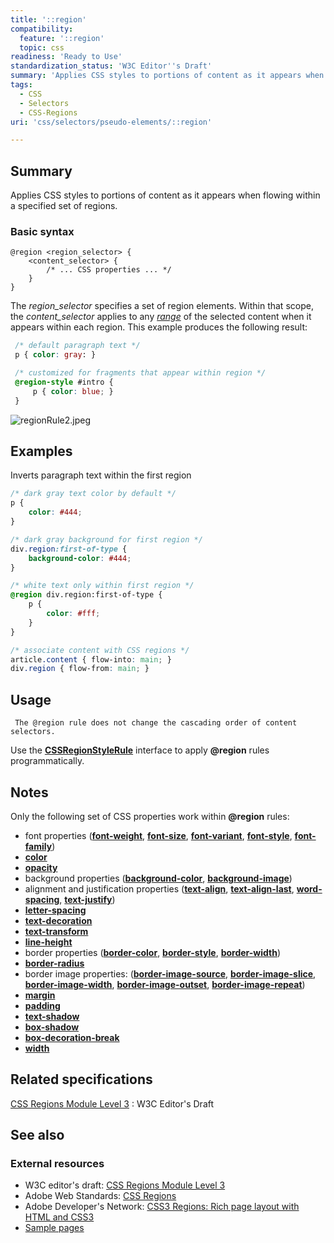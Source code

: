 ```yaml
---
title: '::region'
compatibility:
  feature: '::region'
  topic: css
readiness: 'Ready to Use'
standardization_status: 'W3C Editor''s Draft'
summary: 'Applies CSS styles to portions of content as it appears when flowing within a specified set of regions.'
tags:
  - CSS
  - Selectors
  - CSS-Regions
uri: 'css/selectors/pseudo-elements/::region'

---
```

## Summary

Applies CSS styles to portions of content as it appears when flowing within a specified set of regions.

### Basic syntax

    @region <region_selector> {
        <content_selector> {
            /* ... CSS properties ... */
        }
    }

The *region\_selector* specifies a set of region elements. Within that scope, the *content\_selector* applies to any [*range*](/dom/Range) of the selected content when it appears within each region. This example produces the following result:

``` css
 /* default paragraph text */
 p { color: gray: }

 /* customized for fragments that appear within region */
 @region-style #intro {
     p { color: blue; }
 }
```

 ![regionRule2.jpeg](/assets/public/5/5c/regionRule2.jpeg)

## Examples

Inverts paragraph text within the first region

``` css
/* dark gray text color by default */
p {
    color: #444;
}

/* dark gray background for first region */
div.region:first-of-type {
    background-color: #444;
}

/* white text only within first region */
@region div.region:first-of-type {
    p {
        color: #fff;
    }
}

/* associate content with CSS regions */
article.content { flow-into: main; }
div.region { flow-from: main; }
```

## Usage

     The @region rule does not change the cascading order of content selectors.

Use the [**CSSRegionStyleRule**](/css/cssom/CSSRegionStyleRule) interface to apply **@region** rules programmatically.

## Notes

Only the following set of CSS properties work within **@region** rules:

-   font properties ([**font-weight**](/css/properties/font-weight), [**font-size**](/css/properties/font-size), [**font-variant**](/css/properties/font-variant), [**font-style**](/css/properties/font-style), [**font-family**](/css/properties/font-family))
-   [**color**](/css/properties/color)
-   [**opacity**](/css/properties/opacity)
-   background properties ([**background-color**](/css/properties/background-color), [**background-image**](/css/properties/background-image))
-   alignment and justification properties ([**text-align**](/css/properties/text-align), [**text-align-last**](/css/properties/text-align-last), [**word-spacing**](/css/properties/word-spacing), [**text-justify**](/css/properties/text-justify))
-   [**letter-spacing**](/css/properties/letter-spacing)
-   [**text-decoration**](/css/properties/text-decoration)
-   [**text-transform**](/css/properties/text-transform)
-   [**line-height**](/css/properties/line-height)
-   border properties ([**border-color**](/css/properties/border-color), [**border-style**](/css/properties/border-style), [**border-width**](/css/properties/border-width))
-   [**border-radius**](/css/properties/border-radius)
-   border image properties: ([**border-image-source**](/css/properties/border-image-source), [**border-image-slice**](/css/properties/border-image-slice), [**border-image-width**](/css/properties/border-image-width), [**border-image-outset**](/css/properties/border-image-outset), [**border-image-repeat**](/css/properties/border-image-repeat))
-   [**margin**](/css/properties/margin)
-   [**padding**](/css/properties/padding)
-   [**text-shadow**](/css/properties/text-shadow)
-   [**box-shadow**](/css/properties/box-shadow)
-   [**box-decoration-break**](/css/properties/box-decoration-break)
-   [**width**](/css/properties/width)

## Related specifications

[CSS Regions Module Level 3](http://dev.w3.org/csswg/css3-regions/)
:   W3C Editor's Draft

## See also

### External resources

-   W3C editor's draft: [CSS Regions Module Level 3](http://dev.w3.org/csswg/css3-regions/)
-   Adobe Web Standards: [CSS Regions](http://html.adobe.com/webstandards/cssregions)
-   Adobe Developer's Network: [CSS3 Regions: Rich page layout with HTML and CSS3](http://www.adobe.com/devnet/html5/articles/css3-regions.html)
-   [Sample pages](http://adobe.github.com/web-platform/samples/css-regions)
